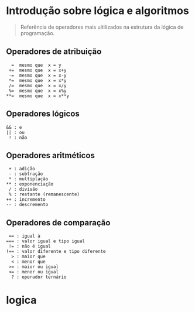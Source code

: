 
# Introdução sobre lógica e algoritmos
> Referência de operadores mais ultilizados na estrutura da lógica de programação.

## Operadores de atribuição

```
  =  mesmo que  x = y
 +=  mesmo que  x = x+y
 -=  mesmo que  x = x-y
 *=  mesmo que  x = x*y
 /=  mesmo que  x = x/y
 %=  mesmo que  x = x%y
**=  mesmo que  x = x**y
```

## Operadores lógicos

```
&& : e
|| : ou
 ! : não
```

## Operadores aritméticos

```
 + : adição
 - : subtração
 * : multiplação
** : exponenciação
 / : divisão
 % : restante (remanescente)
++ : incremento
-- : descremento
```

## Operadores de comparação

```
 == : igual à
=== : valor igual e tipo igual
 != : não é igual
!== : valor diferente e tipo diferente
  > : maior que
  < : menor que
 >= : maior ou igual
 <= : menor ou igual
  ? : operador ternário
```
# logica
